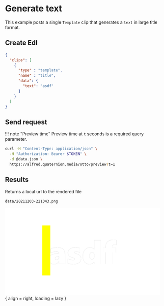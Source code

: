 # Generate text

This example posts a single `Template` clip that generates a `text` in large title format.

## Create Edl
``` json title="data.json"
{
  "clips": [
    { 
      "type" : "template",
      "name" : "title",
      "data": {
        "text": "asdf"
      }
    }
  ]
}
```

## Send request
!!! note "Preview time"
    Preview time at `t` seconds is a required query parameter.


``` bash title="Preview template at t=1"
curl -H "Content-Type: application/json" \
  -H "Authorization: Bearer $TOKEN" \
  -d @data.json \
  https://alfred.quaternion.media/otto/preview?t=1
```
## Results

Returns a local url to the rendered file

```
data/20211203-221343.png
```
![Otto Template Preview](../../assets/20211203-221343.png){ align = right, loading = lazy }

